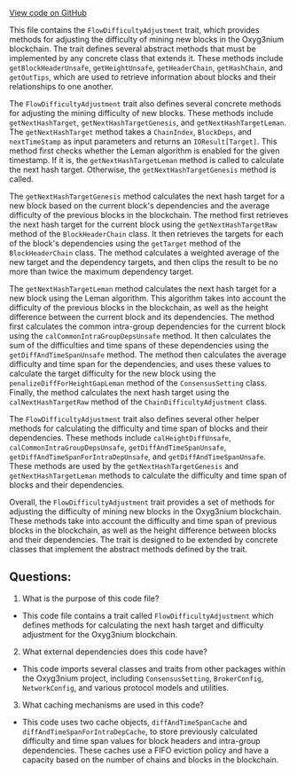[View code on GitHub](https://github.com/oxyg3nium/oxyg3nium/flow/src/main/scala/org/oxyg3nium/flow/core/FlowDifficultyAdjustment.scala)

This file contains the `FlowDifficultyAdjustment` trait, which provides methods for adjusting the difficulty of mining new blocks in the Oxyg3nium blockchain. The trait defines several abstract methods that must be implemented by any concrete class that extends it. These methods include `getBlockHeaderUnsafe`, `getHeightUnsafe`, `getHeaderChain`, `getHashChain`, and `getOutTips`, which are used to retrieve information about blocks and their relationships to one another.

The `FlowDifficultyAdjustment` trait also defines several concrete methods for adjusting the mining difficulty of new blocks. These methods include `getNextHashTarget`, `getNextHashTargetGenesis`, and `getNextHashTargetLeman`. The `getNextHashTarget` method takes a `ChainIndex`, `BlockDeps`, and `nextTimeStamp` as input parameters and returns an `IOResult[Target]`. This method first checks whether the Leman algorithm is enabled for the given timestamp. If it is, the `getNextHashTargetLeman` method is called to calculate the next hash target. Otherwise, the `getNextHashTargetGenesis` method is called.

The `getNextHashTargetGenesis` method calculates the next hash target for a new block based on the current block's dependencies and the average difficulty of the previous blocks in the blockchain. The method first retrieves the next hash target for the current block using the `getNextHashTargetRaw` method of the `BlockHeaderChain` class. It then retrieves the targets for each of the block's dependencies using the `getTarget` method of the `BlockHeaderChain` class. The method calculates a weighted average of the new target and the dependency targets, and then clips the result to be no more than twice the maximum dependency target.

The `getNextHashTargetLeman` method calculates the next hash target for a new block using the Leman algorithm. This algorithm takes into account the difficulty of the previous blocks in the blockchain, as well as the height difference between the current block and its dependencies. The method first calculates the common intra-group dependencies for the current block using the `calCommonIntraGroupDepsUnsafe` method. It then calculates the sum of the difficulties and time spans of these dependencies using the `getDiffAndTimeSpanUnsafe` method. The method then calculates the average difficulty and time span for the dependencies, and uses these values to calculate the target difficulty for the new block using the `penalizeDiffForHeightGapLeman` method of the `ConsensusSetting` class. Finally, the method calculates the next hash target using the `calNextHashTargetRaw` method of the `ChainDifficultyAdjustment` class.

The `FlowDifficultyAdjustment` trait also defines several other helper methods for calculating the difficulty and time span of blocks and their dependencies. These methods include `calHeightDiffUnsafe`, `calCommonIntraGroupDepsUnsafe`, `getDiffAndTimeSpanUnsafe`, `getDiffAndTimeSpanForIntraDepUnsafe`, and `getDiffAndTimeSpanUnsafe`. These methods are used by the `getNextHashTargetGenesis` and `getNextHashTargetLeman` methods to calculate the difficulty and time span of blocks and their dependencies.

Overall, the `FlowDifficultyAdjustment` trait provides a set of methods for adjusting the difficulty of mining new blocks in the Oxyg3nium blockchain. These methods take into account the difficulty and time span of previous blocks in the blockchain, as well as the height difference between blocks and their dependencies. The trait is designed to be extended by concrete classes that implement the abstract methods defined by the trait.
## Questions: 
 1. What is the purpose of this code file?
- This code file contains a trait called `FlowDifficultyAdjustment` which defines methods for calculating the next hash target and difficulty adjustment for the Oxyg3nium blockchain.

2. What external dependencies does this code have?
- This code imports several classes and traits from other packages within the Oxyg3nium project, including `ConsensusSetting`, `BrokerConfig`, `NetworkConfig`, and various protocol models and utilities.

3. What caching mechanisms are used in this code?
- This code uses two cache objects, `diffAndTimeSpanCache` and `diffAndTimeSpanForIntraDepCache`, to store previously calculated difficulty and time span values for block headers and intra-group dependencies. These caches use a FIFO eviction policy and have a capacity based on the number of chains and blocks in the blockchain.